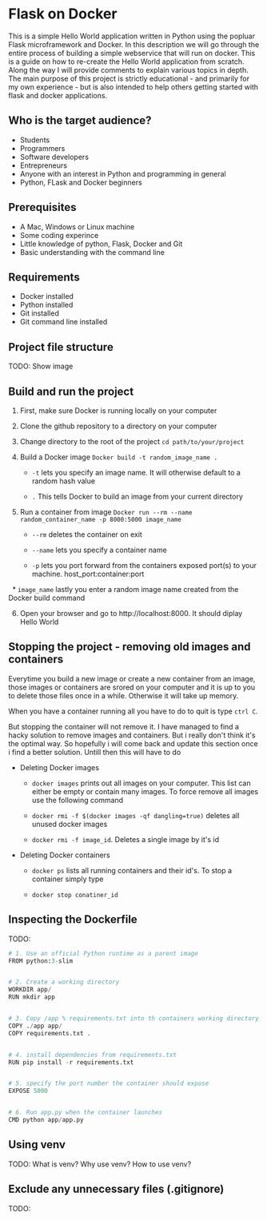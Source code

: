 # Flask on Docker


This is a simple Hello World application written in Python using the popluar Flask microframework and Docker. In this description we will go through the entire process of building a simple webservice that will run on docker. This is a guide on how to re-create the Hello World application from scratch. Along the way I will provide comments to explain various topics in depth. The main purpose of this project is strictly educational - and primarily for my own experience - but is also intended to help others getting started with flask and docker applications. 


## Who is the target audience?

* Students
* Programmers
* Software developers
* Entrepreneurs
* Anyone with an interest in Python and programming in general
* Python, FLask and Docker beginners


## Prerequisites

* A Mac, Windows or Linux machine
* Some coding experince
* Little knowledge of python, Flask, Docker and Git
* Basic understanding with the command line


## Requirements

* Docker installed 
* Python installed
* Git installed
* Git command line installed



## Project file structure

TODO: Show image



## Build and run the project

1. First, make sure Docker is running locally on your computer

2. Clone the github repository to a directory on your computer

3. Change directory to the root of the project `cd path/to/your/project`

4. Build a Docker image `Docker build -t random_image_name .`

   * `-t` lets you specify an image name. It will otherwise default to a random hash value
   
   * `.` This tells Docker to build an image from your current directory
   
5. Run a container from image `Docker run --rm --name random_container_name -p 8000:5000 image_name`

   * `--rm` deletes the container on exit
   
   * `--name` lets you specify a container name
   
   * `-p` lets you port forward from the containers exposed port(s) to your machine. host_port:container:port
   
   * `image_name` lastly you enter a random image name created from the Docker build command
   
6. Open your browser and go to http://localhost:8000. It should diplay Hello World



## Stopping the project - removing old images and containers

Everytime you build a new image or create a new container from an image, those images or containers are srored on your computer and it is up to you to delete those files once in a while. Otherwise it will take up memory.

When you have a container running all you have to do to quit is type `ctrl C`.

But stopping the container will not remove it. I have managed to find a hacky solution to remove images and containers. But i really don't think it's the optimal way. So hopefully i will come back and update this section once i find a better solution. Untill then this will have to do

   
   * Deleting Docker images

      * `docker images` prints out all images on your computer. This list can either be empty or contain many images. To force       remove all images use the following command
      
      * `docker rmi -f $(docker images -qf dangling=true)` deletes all unused docker images

      * `docker rmi -f image_id`. Deletes a single image by it's id
   
   
   * Deleting Docker containers

      * `docker ps` lists all running containers and their id's. To stop a container simply type

      * `docker stop conatiner_id`


## Inspecting the Dockerfile

TODO:

```python
# 1. Use an official Python runtime as a parent image
FROM python:3-slim


# 2. Create a working directory
WORKDIR app/
RUN mkdir app


# 3. Copy /app % requirements.txt into th containers working directory
COPY ./app app/
COPY requirements.txt .


# 4. install dependencies from requirements.txt
RUN pip install -r requirements.txt


# 5. specify the port number the container should expose
EXPOSE 5000


# 6. Run app.py when the container launches
CMD python app/app.py
```




## Using venv

TODO: What is venv? Why use venv? How to use venv?


## Exclude any unnecessary files (.gitignore)

TODO: 
